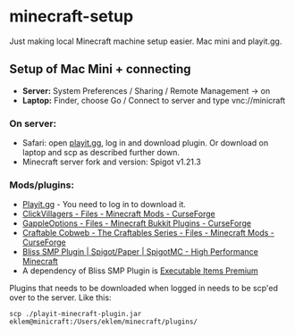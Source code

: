 # minecraft-setup
Just making local Minecraft machine setup easier. Mac mini and playit.gg.


## Setup of Mac Mini + connecting

* **Server:** System Preferences / Sharing / Remote Management -> on
* **Laptop:** Finder, choose Go / Connect to server and type vnc://minicraft

### On server:

* Safari: open [playit.gg](https://playit.gg/), log in and download plugin.
  Or download on laptop and scp as described further down.
* Minecraft server fork and version: Spigot v1.21.3

### Mods/plugins:

* [Playit.gg](https://playit.gg/) - You need to log in to download it.
* [ClickVillagers - Files - Minecraft Mods - CurseForge](https://www.curseforge.com/minecraft/mc-mods/clickvillagers/files/all?page=1&pageSize=20&version=1.21.1)
* [GappleOptions - Files - Minecraft Bukkit Plugins - CurseForge](https://www.curseforge.com/minecraft/bukkit-plugins/gapple-options/files/4598440)
* [Craftable Cobweb - The Craftables Series - Files - Minecraft Mods - CurseForge](https://www.curseforge.com/minecraft/mc-mods/craftable-cobweb-the-craftables-series/files/all?page=1&pageSize=20&version=1.21.1)
* [Bliss SMP Plugin | Spigot/Paper | SpigotMC - High Performance Minecraft](https://www.spigotmc.org/resources/bliss-smp-plugin-spigot-paper.113775/)
* A dependency of Bliss SMP Plugin is [Executable Items Premium](https://www.spigotmc.org/resources/5-custom-items-plugin-executable-items-add-infinite-abilities-to-your-items.83070/)

Plugins that needs to be downloaded when logged in needs to be scp'ed over to the server. Like this:

```console
scp ./playit-minecraft-plugin.jar eklem@minicraft:/Users/eklem/minecraft/plugins/
```
